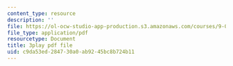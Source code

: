 ```yaml
---
content_type: resource
description: ''
file: https://ol-ocw-studio-app-production.s3.amazonaws.com/courses/9-00sc-introduction-to-psychology-fall-2011/c9da53ed284730a0ab9245bc8b724b11_t73rjeOj0eY.pdf
file_type: application/pdf
resourcetype: Document
title: 3play pdf file
uid: c9da53ed-2847-30a0-ab92-45bc8b724b11
---
```

